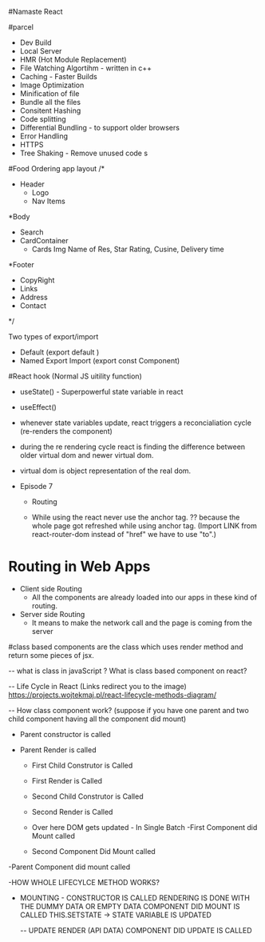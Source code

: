 #Namaste React

#parcel

- Dev Build
- Local Server
- HMR (Hot Module Replacement)
- File Watching Algortihm - written in c++
- Caching - Faster Builds
- Image Optimization
- Minification of file
- Bundle all the files
- Consitent Hashing
- Code splitting
- Differential Bundling - to support older browsers
- Error Handling
- HTTPS
- Tree Shaking - Remove unused code s

#Food Ordering app layout
/\*

- Header
  - Logo
  - Nav Items

\*Body

- Search
- CardContainer
  - Cards
    Img
    Name of Res, Star Rating, Cusine, Delivery time

\*Footer

- CopyRight
- Links
- Address
- Contact

\*/

Two types of export/import

- Default (export default <component name>)
- Named Export Import (export const Component)

#React hook
(Normal JS uitility function)

- useState() - Superpowerful state variable in react
- useEffect()

- whenever state variables update, react triggers a reconcialiation cycle (re-renders the component)

- during the re rendering cycle react is finding the difference between older virtual dom and newer virtual dom.

- virtual dom is object representation of the real dom.

- Episode 7

  - Routing

  - While using the react never use the anchor tag. ?? because the whole page got refreshed while using anchor tag. (Import LINK from react-router-dom instead of "href" we have to use "to".)

# Routing in Web Apps

- Client side Routing
  - All the components are already loaded into our apps in these kind of routing.
- Server side Routing
  - It means to make the network call and the page is coming from the server

#class based components are the class which uses render method and return some pieces of jsx.

-- what is class in javaScript ? What is class based component on react?

-- Life Cycle in React (Links redirect you to the image)
https://projects.wojtekmaj.pl/react-lifecycle-methods-diagram/

-- How class component work? (suppose if you have one parent and two child component having all the component did mount)

- Parent constructor is called
- Parent Render is called

  - First Child Construtor is Called
  - First Render is Called

  - Second Child Construtor is Called
  - Second Render is Called

  - Over here DOM gets updated - In Single Batch
    -First Component did Mount called
  - Second Component Did Mount called

-Parent Component did mount called

-HOW WHOLE LIFECYLCE METHOD WORKS?

- MOUNTING -
  CONSTRUCTOR IS CALLED
  RENDERING IS DONE WITH THE DUMMY DATA OR EMPTY DATA
  <JSX IS RETURNED>
  COMPONENT DID MOUNT IS CALLED
  <API IS CALLED>
  THIS.SETSTATE -> STATE VARIABLE IS UPDATED

  -- UPDATE
  RENDER (API DATA)
  <JSX DATA IS FILLED WITH API DATA>
  COMPONENT DID UPDATE IS CALLED
